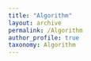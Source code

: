 ```yaml
---
title: "Algorithm"
layout: archive
permalink: /Algorithm
author_profile: true
taxonomy: Algorithm
---
```

